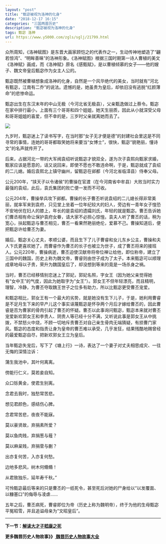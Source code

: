 ```yaml
---
layout: "post"
title: "甄宓被视为洛神的化身"
date: "2018-12-17 16:15"
categories: "三国两晋历史"
description: "甄宓被视为洛神的化身"
tags: 甄宓 洛神
url: https://www.y5000.com/zgls/sglj/21799.html
---
```






众所周知，《洛神赋图》是东晋大画家顾恺之的代表作之一，生动传神地塑造了“翩若惊鸿”、“明眸善睐”的洛神形象。《洛神赋图》根据三国时期第一诗人曹植的美文《洛神赋》画成，而《洛神赋》原名《感甄赋》，是以曹植倾慕的女子——他的嫂子、魏文帝皇后甄宓作为女主人公的。

甄宓既然被曹植想象成洛神的化身，自然是一个风华绝代的美女，当时就有“河北有甄宓，江南有二乔”的说法。遗憾的是，她虽贵为皇后，却依旧没有逃脱“红颜薄命”的悲惨命运。

甄宓出生在东汉末年的中山无极（今河北省无极县），父亲甄逸做过上蔡令。甄宓在家中排行最小，上面有三个哥哥和四个姐姐，她天生丽质，因此从小就深受父母和哥哥姐姐的喜爱，但不幸的是，三岁时父亲就离她而去了。

![](https://img.y5000.com/uploads/allimg/170522/8-1F5221JZ2I5.jpg)

九岁时，甄宓迷上了读书写字，在当时那“女子无才便是德”的封建社会里这是不同寻常的事情，连她的哥哥都取笑她将来要当“女博士”，很快，甄宓“貌艳丽，懂诗文”的名声就传开了。

后来，占据河北一带的大军阀袁绍听说甄宓才貌双全，遂为次子袁熙向甄家求婚，甄家应该是愿意的，话又说回来，即使不愿也不敢违命啊，于是，甄宓就成了袁绍的二儿媳。婚后袁熙北上镇守幽州，留甄宓在邺都（今河北省临漳县）侍奉父母。

公元200年，“挟天子以令诸侯”的曹操在官渡（在今河南省中牟县）大败当时实力最强的袁绍，此后，袁氏集团的败亡便一发而不可收。

公元204年，曹操举兵攻下邺都。曹操的长子曹丕听说袁绍的二儿媳长得非常美丽，就率军来到袁府，只见堂上坐着一位年纪较大的妇人，旁边有一青年女子惶恐不安地伏在妇人的膝上，年长的是袁绍的遗孀刘氏，年轻的就是甄宓。曹丕告诉她们曹丞相有命让保护袁府女眷，请大家不必担心惊惶。袁夫人听了曹丕的话，稍为宽心，扶起甄宓与曹丕相见，曹丕一看果然艳丽绝伦，爱慕不己。曹操知道后，便把甄宓许给曹丕为妻。

婚后，甄宓关心丈夫，孝顺公婆，而且生下了儿子曹睿和女儿东乡公主，曹操和夫人卞氏更喜欢她了，而曹睿作为曹丕的长子也被立为世子，成了曹丕将来的接班人。公元220年，曹操病逝，曹丕迫使汉献帝将帝位禅让给他，即位称帝，建立了三国中的魏国，历史上称为魏文帝，曹睿则由世子成为了太子。本来甄宓可以顺理成章地母以子贵，荣升为魏国皇后了，却没想到等来的竟是一场杀身之祸。

当时，曹丕已经移情别恋迷上了郭妃，郭妃名照，字女王（因为她父亲觉得她有“女中王”的气度，因此为她取字为“女王”）。郭女王不但年轻漂亮，而且精明，理智，冷静，为曹丕夺取魏王世子之位多有助力，所以比甄宓更受曹丕宠爱。

和甄宓相比，郭女王有一个最大的劣势，就是她没有生下儿子，于是，她利用曹睿是不足月生下来的早产儿这个事实诬蔑甄宓是怀孕两个月后才嫁给曹丕的，因此曹睿是否为曹家的骨肉引起了曹丕的怀疑。曹丕以此事询问甄宓，甄宓本来就对曹丕宠爱新欢郭女王和李贵人、阴贵人等已经十分不满，又听说此事是郭女王从中挑拨，不禁怒火中烧，不顾一切地斥责曹丕对自己亲生骨肉无端猜疑，有损曹门家风。甄宓的态度和指责让身为皇帝的曹丕难以承受，几乎发狂，结果残酷地赐曾经的最爱甄宓自尽，把新欢郭女王立为皇后。

当年甄宓失宠后，写下了《塘上行》一诗，表达了一个妻子对丈夫相思成灾、一往无悔的深情泣诉：

蒲生我池中，其叶何离离。

傍能行仁义，莫若妾自知。

众口铄黄金，使君生别离。

念君去我时，独愁常苦悲。

想见君颜色，感结伤心脾。

念君常苦悲，夜夜不能寐。

莫以豪贤故，弃捐素所爱？

莫以鱼肉贱，弃捐葱与薤？

莫以麻枲贱，弃捐菅与蒯？

出亦复何苦，入亦复何愁。

边地多悲风，树木何翛翛！

从君致独乐，延年寿千秋。”

可怜甄宓最后等来的只是曹丕的一纸死令，甚至死后对她的尸身给以“以发覆面、以糠塞口”的侮辱与凌虐……

五年之后，曹丕病死，曹睿即位为帝（历史上称为魏明帝），终于为他的生母甄宓平冤昭雪，并且追谥母亲为“文昭皇后”。

* * *

**下一节：[解读大才子嵇康之死](https://www.y5000.com/zgls/mrzj/21800.html)**

**更多魏晋历史人物故事》》[ 魏晋历史人物故事大全](https://www.y5000.com/zgls/sglj/21812.html)**
